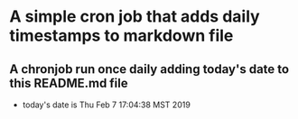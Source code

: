 A simple cron job that adds daily timestamps to markdown file
============================================================
## A chronjob run once daily adding today's date to this README.md file
* today's date is Thu Feb  7 17:04:38 MST 2019
